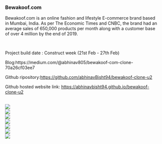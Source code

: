 <h3>Bewakoof.com</h3>

<p>
Bewakoof.com is an online fashion and lifestyle E-commerce brand based in Mumbai, India.
As per The Economic Times and CNBC, the brand had an average sales of 650,000 products per month along with a customer base of over 4 million by the end of 2019.
</p>

<br/>
<p>Project build date : Construct week (21st Feb - 27th Feb)</p>

<p>
Blog:https://medium.com/@abhinav805/bewakoof-com-clone-70a26cf03ee7

Github ripository:https://github.com/abhinavBisht94/bewakoof-clone-u2

Github hosted website link: https://abhinavbisht94.github.io/bewakoof-clone-u2
</p>

<br/>
<img src="https://miro.medium.com/max/700/1*KZindCzL5cCBPGph-t5ETA.png">

<br/>
<img src="https://miro.medium.com/max/700/1*wNYwqMcC43ROlTSn8mJQ4Q.png">

<br/>
<img src="https://miro.medium.com/max/700/1*JpT0MONUJbofVNrhJ3m4Sg.png">

<br/>
<img src="https://miro.medium.com/max/700/1*2bvZzIWmYtxWjNqF2mK6eQ.png">

<br/>
<img src="https://miro.medium.com/max/700/1*k3oUc1hcNcKh9J9yOVEWIQ.png">

<br/>
<img src="https://miro.medium.com/max/700/1*vI5UJOr-snYm30itWA_2Sw.png">

<br/>
<img src="https://miro.medium.com/max/700/1*KP_WfxwraQbld2ORBGYgJQ.png">
